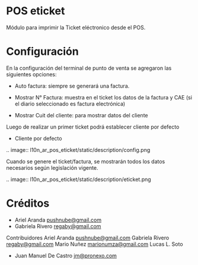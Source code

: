 POS eticket
===================


Módulo para imprimir la Ticket eléctronico desde el POS.


Configuración
=============

En la configuración del terminal de punto de venta se agregaron las siguientes opciones:

- Auto factura: siempre se generará una factura.

- Mostrar N° Factura: muestra en el ticket los datos de la factura y CAE (si el diario seleccionado es factura electrónica)

- Mostrar Cuit del cliente: para mostrar datos del cliente

Luego de realizar un primer ticket podrá establecer cliente por defecto

- Cliente por defecto


.. image:: l10n_ar_pos_eticket/static/description/config.png

Cuando se genere el ticket/factura, se mostrarán todos los datos necesarios según legislación vigente.

.. image:: l10n_ar_pos_eticket/static/description/eticket.png


Créditos
========
* Ariel Aranda <pushnube@gmail.com>
* Gabriela Rivero <regaby@gmail.com>

Contribuidores
Ariel Aranda pushnube@gmail.com
Gabriela Rivero regaby@gmail.com
Mario Nuñez marionumza@gmail.com
Lucas L. Soto
* Juan Manuel De Castro <jm@pronexo.com>

